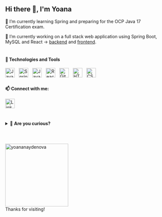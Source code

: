 ## Hi there 👋, I'm Yoana

🌱 I’m currently learning Spring and preparing for the OCP Java 17 Certification exam. 
    
🔭 I’m currently working on a full stack web application using Spring Boot, MySQL and React -> [backend](https://github.com/yoananaydenova/orders-backend) and [frontend](https://github.com/yoananaydenova/orders-frontend).
  
#

#### 🧰 Technologies and Tools
<img align="left" alt="Java" width="30px" style="padding-right:10px;" src="https://cdn.jsdelivr.net/gh/devicons/devicon/icons/java/java-original.svg" target="_blank"/>
<img align="left" alt="Spring" width="30px" style="padding-right:10px;" src="https://cdn.jsdelivr.net/gh/devicons/devicon/icons/spring/spring-original.svg" />
<img align="left" alt="JavaScript" width="30px" style="padding-right:10px;" src="https://cdn.jsdelivr.net/gh/devicons/devicon/icons/javascript/javascript-plain.svg" />
<img align="left" alt="React" width="30px" style="padding-right:10px;" src="https://cdn.jsdelivr.net/gh/devicons/devicon/icons/react/react-original.svg" />
<img align="left" alt="Git" width="30px" style="padding-right:10px;" src="https://cdn.jsdelivr.net/gh/devicons/devicon/icons/git/git-original.svg" />
<img align="left" alt="HTML" width="30px" style="padding-right:10px;" src="https://cdn.jsdelivr.net/gh/devicons/devicon/icons/html5/html5-plain.svg" />
<img align="left" alt="CSS" width="30px" style="padding-right:10px;" src="https://cdn.jsdelivr.net/gh/devicons/devicon/icons/css3/css3-plain.svg" />
<br/>

#

#### 📫 Connect with me: 
<a href="https://www.linkedin.com/in/yoana-naydenova/">
<img valign="left" alt="LinkedIn" width="30px" src="https://cdn.jsdelivr.net/gh/devicons/devicon@latest/icons/linkedin/linkedin-original.svg" />
</a>

#
<details>
<summary>🤔 <b> Are you curious? </b> </summary>
<br>

#### 📊 Stats

<p align="center" >
<img width="300px" align="center" src="https://github-readme-stats.vercel.app/api/top-langs?username=yoananaydenova&show_icons=true&locale=en&layout=compact&hide_rank=true" alt="yoananaydenova" />
<img width="300px" align="center" src="https://github-readme-stats.vercel.app/api?username=yoananaydenova&show_icons=true&locale=en&hide_rank=true" alt="yoananaydenova" />
<img width="300px" align="center" src="https://github-readme-streak-stats.herokuapp.com/?user=yoananaydenova&hide_rank=true" alt="yoananaydenova" />
</p>
</details>

#
<br/>
<img width="200px"  src="https://komarev.com/ghpvc/?username=yoananaydenov&&abbreviated=true&label=You%27re+visitor+number&color=brightgreen" alt="yoananaydenova" />
<br/>
Thanks for visiting!
